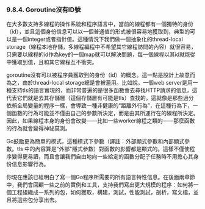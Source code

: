 ### 9.8.4. Goroutine沒有ID號

在大多數支持多線程的操作系統和程序語言中，當前的線程都有一個獨特的身份（id），並且這個身份信息可以以一個普通值的形式被很容易地獲取到，典型的可以是一個integer或者指針值。這種情況下我們做一個抽象化的thread-local storage（線程本地存儲，多線程編程中不希望其它線程訪問的內容）就很容易，只需要以線程的id作為key的一個map就可以解決問題，每一個線程以其id就能從中獲取到值，且和其它線程互不衝突。

goroutine沒有可以被程序員獲取到的身份（id）的概念。這一點是設計上故意而為之，由於thread-local storage總是會被濫用。比如說，一個web server是用一種支持tls的語言實現的，而非常普遍的是很多函數會去尋找HTTP請求的信息，這代表它們就是去其存儲層（這個存儲層有可能是tls）查找的。這就像是那些過分依賴全局變量的程序一樣，會導致一種非健康的“距離外行為”，在這種行為下，一個函數的行為可能並不僅由自己的參數所決定，而是由其所運行在的線程所決定。因此，如果線程本身的身份會改變——比如一些worker線程之類的——那麼函數的行為就會變得神祕莫測。

Go鼓勵更為簡單的模式，這種模式下參數（譯註：外部顯式參數和內部顯式參數。tls 中的內容算是"外部"隱式參數）對函數的影響都是顯式的。這樣不僅使程序變得更易讀，而且會讓我們自由地向一些給定的函數分配子任務時不用擔心其身份信息影響行為。

你現在應該已經明白了寫一個Go程序所需要的所有語言特性信息。在後面兩章節中，我們會回顧一些之前的實例和工具，支持我們寫出更大規模的程序：如何將一個工程組織成一系列的包，如何獲取，構建，測試，性能測試，剖析，寫文檔，並且將這些包分享出去。

